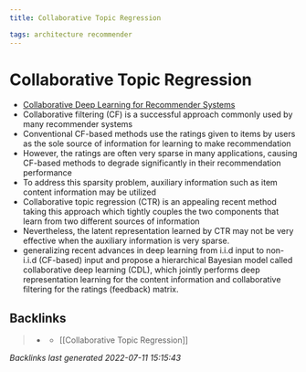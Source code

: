 ```yaml
---
title: Collaborative Topic Regression

tags: architecture recommender
---
```


# Collaborative Topic Regression
- [Collaborative Deep Learning for Recommender Systems](https://arxiv.org/abs/1409.2944)
- Collaborative filtering (CF) is a successful approach commonly used by many recommender systems
- Conventional CF-based methods use the ratings given to items by users as the sole source of information for learning to make recommendation
- However, the ratings are often very sparse in many applications, causing CF-based methods to degrade significantly in their recommendation performance
- To address this sparsity problem, auxiliary information such as item content information may be utilized
- Collaborative topic regression (CTR) is an appealing recent method taking this approach which tightly couples the two components that learn from two different sources of information
- Nevertheless, the latent representation learned by CTR may not be very effective when the auxiliary information is very sparse.
- generalizing recent advances in deep learning from i.i.d input to non-i.i.d (CF-based) input and propose a hierarchical Bayesian model called collaborative deep learning (CDL), which jointly performs deep representation learning for the content information and collaborative filtering for the ratings (feedback) matrix.


## Backlinks

> - [](journals/2022-07-11.md)
>   - [[Collaborative Topic Regression]]

_Backlinks last generated 2022-07-11 15:15:43_
